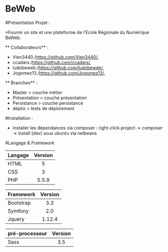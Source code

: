 BeWeb
===========

#Présentation Projet :

*Fournir un site et une plateforme de l’Ecole Régionale du Numérique BeWeb.


** Collaborateurs** : 

* Vien3440./https://github.com/Vien3440/, 
* ccadars./https://github.com/ccadars/, 
* ludobeweb./https://github.com/ludobeweb/,
* Jogomez13./https://github.com/Jogomez13/,

** Branches** : 

* Master > couche métier
* Présentation > couche présentation
* Persistance > couche persistance
* déploi > tests de déploiement


#Installation :

* installer les dépendances via composer : 
right-click project -> composer -> install (dev) sous ubuntu via netbeans




#Langage & Framework

|   Langage     |    Version    |
| ------------- |:-------------:|
|     HTML      |       5       |
|     CSS       |       3       |
|     PHP       |     5.5.9     |

|   Framework   |    Version    |
| ------------- |:-------------:|
|    Bootstrap  |      3.3      |
|    Symfony    |     2.0    |
|    Jquery     |     1.12.4    |


| pré-processeur|    Version    |
| ------------- |:-------------:|
|    Sass       |      3.5      |

 







